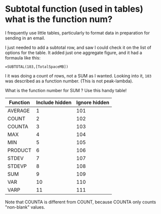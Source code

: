 # Subtotal function (used in tables) what is the function num?

I frequently use little tables, particularly to format data in preparation for sending in an email.

I just needed to add a subtotal row, and saw I could check it on the list of options for the table.
It added just one aggregate figure, and it had a formaula like this:

    =SUBTOTAL(103,[TotalSpaceMB])

    
I it was doing a count of rows, not a SUM as I wanted. Looking into it,  `103` was described as a function number. (This is not peak-lambda).

What is the function number for SUM ? Use this handy table!
    

|Function|Include hidden|Ignore hidden|
|----|----|----|
|AVERAGE|1|101|
|COUNT|2|102|
|COUNTA|3|103|
|MAX|4|104|
|MIN|5|105|
|PRODUCT|6|106|
|STDEV|7|107|
|STDEVP|8|108|
|SUM|9|109|
|VAR|10|110|
|VARP|11|111|


Note that COUNTA is different from COUNT, because COUNTA only counts "non-blank" values.
